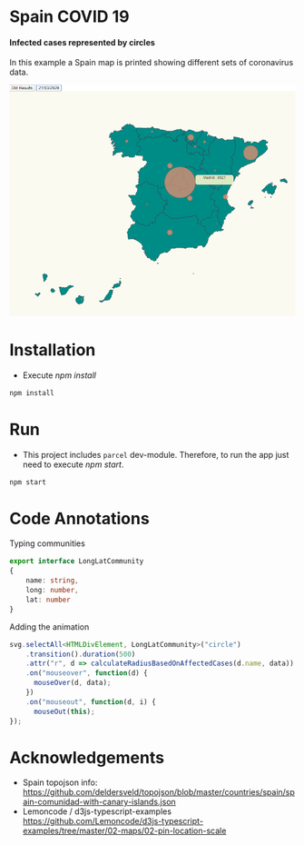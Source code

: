 # Spain COVID 19 
#### Infected cases represented by circles

In this example a Spain map is printed showing different sets of coronavirus data.    

![map affected coronavirus](./content/chart.png "affected coronavirus")

# Installation

- Execute _npm install_

```bash
npm install
```

# Run

- This project includes `parcel` dev-module. Therefore, to run the app just need to execute _npm start_. 

```bash
npm start
```

# Code Annotations

Typing communities
```typescript
export interface LongLatCommunity
{
    name: string,
    long: number,
    lat: number
}
```
Adding the animation
```typescript
svg.selectAll<HTMLDivElement, LongLatCommunity>("circle")
    .transition().duration(500)
    .attr("r", d => calculateRadiusBasedOnAffectedCases(d.name, data))
    .on("mouseover", function(d) {
      mouseOver(d, data);
    })
    .on("mouseout", function(d, i) {
      mouseOut(this);
});
```

# Acknowledgements

- Spain topojson info: <br>
https://github.com/deldersveld/topojson/blob/master/countries/spain/spain-comunidad-with-canary-islands.json
- Lemoncode / d3js-typescript-examples <br>
https://github.com/Lemoncode/d3js-typescript-examples/tree/master/02-maps/02-pin-location-scale